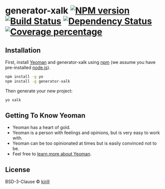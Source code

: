 # generator-xalk [![NPM version][npm-image]][npm-url] [![Build Status][travis-image]][travis-url] [![Dependency Status][daviddm-image]][daviddm-url] [![Coverage percentage][coveralls-image]][coveralls-url]
> 

## Installation

First, install [Yeoman](http://yeoman.io) and generator-xalk using [npm](https://www.npmjs.com/) (we assume you have pre-installed [node.js](https://nodejs.org/)).

```bash
npm install -g yo
npm install -g generator-xalk
```

Then generate your new project:

```bash
yo xalk
```

## Getting To Know Yeoman

 * Yeoman has a heart of gold.
 * Yeoman is a person with feelings and opinions, but is very easy to work with.
 * Yeoman can be too opinionated at times but is easily convinced not to be.
 * Feel free to [learn more about Yeoman](http://yeoman.io/).

## License

BSD-3-Clause © [kirill]()


[npm-image]: https://badge.fury.io/js/generator-xalk.svg
[npm-url]: https://npmjs.org/package/generator-xalk
[travis-image]: https://travis-ci.org/xalkovich/generator-xalk.svg?branch=master
[travis-url]: https://travis-ci.org/xalkovich/generator-xalk
[daviddm-image]: https://david-dm.org/xalkovich/generator-xalk.svg?theme=shields.io
[daviddm-url]: https://david-dm.org/xalkovich/generator-xalk
[coveralls-image]: https://coveralls.io/repos/xalkovich/generator-xalk/badge.svg
[coveralls-url]: https://coveralls.io/r/xalkovich/generator-xalk
